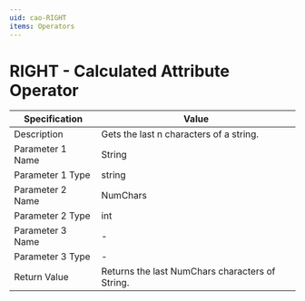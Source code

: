 ```yaml
---
uid: cao-RIGHT
items: Operators
---
```


# RIGHT - Calculated Attribute Operator

| Specification         | Value                                                        |
| --------------------- | ------------------------------------------------------------ |
| Description           | Gets the last n characters of a string.          |
| Parameter 1 Name      | String                                                         |
| Parameter 1 Type      | string                                    |
| Parameter 2 Name      | NumChars                                                           |
| Parameter 2 Type      | int                                                           |
| Parameter 3 Name      | -                                                            |
| Parameter 3 Type      | -                                                            |
| Return Value          | Returns the last NumChars characters of String.                                                          |
